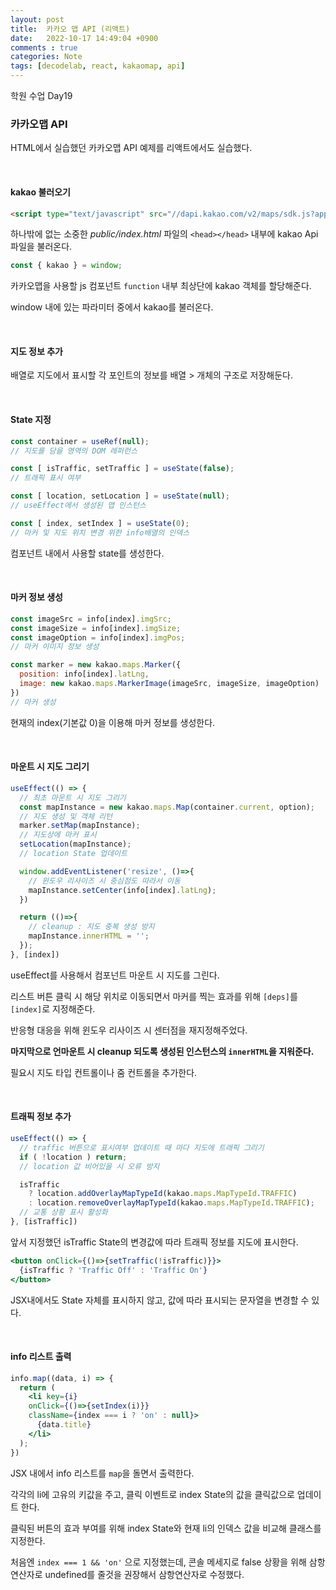 ```yaml
---
layout: post
title:  카카오 맵 API (리액트)
date:   2022-10-17 14:49:04 +0900
comments : true
categories: Note
tags: [decodelab, react, kakaomap, api]
---
```


학원 수업 Day19

### 카카오맵 API

HTML에서 실습했던 카카오맵 API 예제를 리액트에서도 실습했다.

<br>

#### kakao 불러오기

```html
<script type="text/javascript" src="//dapi.kakao.com/v2/maps/sdk.js?appkey=키"></script>
```

하나밖에 없는 소중한 *public/index.html* 파일의 `<head></head>` 내부에 kakao Api파일을 불러온다.

```javascript
const { kakao } = window;
```

카카오맵을 사용할 js 컴포넌트 `function` 내부 최상단에 kakao 객체를 할당해준다.

window 내에 있는 파라미터 중에서 kakao를 불러온다.

<br>

#### 지도 정보 추가

배열로 지도에서 표시할 각 포인트의 정보를 배열 > 개체의 구조로 저장해둔다.

<br>

#### State 지정

```javascript
const container = useRef(null);
// 지도를 담을 영역의 DOM 레퍼런스

const [ isTraffic, setTraffic ] = useState(false);
// 트래픽 표시 여부

const [ location, setLocation ] = useState(null);
// useEffect에서 생성된 맵 인스턴스

const [ index, setIndex ] = useState(0);
// 마커 및 지도 위치 변경 위한 info배열의 인덱스
```

컴포넌트 내에서 사용할 state를 생성한다.

<br>

#### 마커 정보 생성

```javascript
const imageSrc = info[index].imgSrc;
const imageSize = info[index].imgSize;
const imageOption = info[index].imgPos;
// 마커 이미지 정보 생성

const marker = new kakao.maps.Marker({
  position: info[index].latLng,
  image: new kakao.maps.MarkerImage(imageSrc, imageSize, imageOption)
})
// 마커 생성
```

현재의 index(기본값 0)을 이용해 마커 정보를 생성한다.

<br>

#### 마운트 시 지도 그리기

```javascript
useEffect(() => {
  // 최초 마운트 시 지도 그리기
  const mapInstance = new kakao.maps.Map(container.current, option);
  // 지도 생성 및 객체 리턴
  marker.setMap(mapInstance);
  // 지도상에 마커 표시
  setLocation(mapInstance);
  // location State 업데이트

  window.addEventListener('resize', ()=>{
    // 윈도우 리사이즈 시 중심점도 따라서 이동
    mapInstance.setCenter(info[index].latLng);
  })

  return (()=>{
    // cleanup : 지도 중복 생성 방지
    mapInstance.innerHTML = '';
  });
}, [index])
```

useEffect를 사용해서 컴포넌트 마운트 시 지도를 그린다.

리스트 버튼 클릭 시 해당 위치로 이동되면서 마커를 찍는 효과를 위해 `[deps]`를 `[index]`로 지정해준다.

반응형 대응을 위해 윈도우 리사이즈 시 센터점을 재지정해주었다.

**마지막으로 언마운트 시 cleanup 되도록 생성된 인스턴스의 `innerHTML`을 지워준다.**

필요시 지도 타입 컨트롤이나 줌 컨트롤을 추가한다.

<br>

#### 트래픽 정보 추가

```javascript
useEffect(() => {
  // traffic 버튼으로 표시여부 업데이트 때 마다 지도에 트래픽 그리기
  if ( !location ) return;
  // location 값 비어있을 시 오류 방지

  isTraffic
    ? location.addOverlayMapTypeId(kakao.maps.MapTypeId.TRAFFIC)
    : location.removeOverlayMapTypeId(kakao.maps.MapTypeId.TRAFFIC);
  // 교통 상황 표시 활성화
}, [isTraffic])
```

앞서 지정했던 isTraffic State의 변경값에 따라 트래픽 정보를 지도에 표시한다.

```jsx
<button onClick={()=>{setTraffic(!isTraffic)}}>
  {isTraffic ? 'Traffic Off' : 'Traffic On'}
</button>
```

JSX내에서도 State 자체를 표시하지 않고, 값에 따라 표시되는 문자열을 변경할 수 있다.

<br>

#### info 리스트 출력

```jsx
info.map((data, i) => {
  return (
    <li key={i} 
    onClick={()=>{setIndex(i)}} 
    className={index === i ? 'on' : null}>
      {data.title}
    </li>
  );
})
```

JSX 내에서 info 리스트를 `map`을 돌면서 출력한다.

각각의 li에 고유의 키값을 주고, 클릭 이벤트로 index State의 값을 클릭값으로 업데이트 한다.

클릭된 버튼의 효과 부여를 위해 index State와 현재 li의 인덱스 값을 비교해 클래스를 지정한다.

처음엔 `index === 1 && 'on'` 으로 지정했는데, 콘솔 메세지로 false 상황을 위해 삼항연산자로 undefined를 줄것을 권장해서 삼항연산자로 수정했다.

<br>

